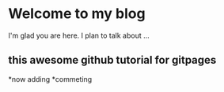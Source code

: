 # Welcome to my blog

I'm glad you are here. I plan to talk about ...

<h2> this awesome github tutorial for gitpages </h2>
  *now adding
  *commeting
